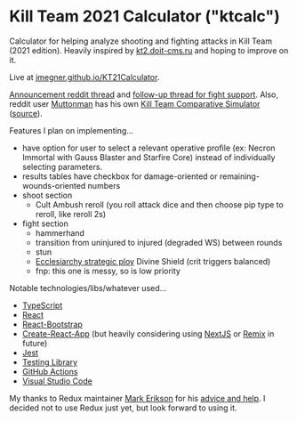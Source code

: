 # Kill Team 2021 Calculator ("ktcalc")
Calculator for helping analyze shooting and fighting attacks in Kill Team (2021 edition). Heavily inspired by [kt2.doit-cms.ru](http://kt2.doit-cms.ru/) and hoping to improve on it.

Live at [jmegner.github.io/KT21Calculator](https://jmegner.github.io/KT21Calculator/).

[Announcement reddit thread](https://www.reddit.com/r/killteam/comments/rvhme0/kt21_calculator_web_app/)
and
[follow-up thread for fight support](https://www.reddit.com/r/killteam/comments/s5gczq/kt21_calculator_now_supports_fightingmelee/).  Also, reddit user
[Muttonman](https://www.reddit.com/r/killteam/comments/qloj9n/comment/hsyvujg/?utm_source=reddit&utm_medium=web2x&context=3)
 has his own
 [Kill Team Comparative Simulator](https://denampavel.shinyapps.io/KTSim/)
 ([source](https://github.com/DenamPavel/KillTeamSim)).

Features I plan on implementing...
* have option for user to select a relevant operative profile (ex: Necron Immortal with Gauss Blaster and Starfire Core) instead of individually selecting parameters.
* results tables have checkbox for damage-oriented or remaining-wounds-oriented numbers
* shoot section
  * Cult Ambush reroll (you roll attack dice and then choose pip type to reroll, like reroll 2s)
* fight section
  * hammerhand
  * transition from uninjured to injured (degraded WS) between rounds
  * stun
  * [Ecclesiarchy strategic ploy](https://wahapedia.ru/kill-team2/kill-teams/ecclesiarchy/#Strategic-Ploys) Divine Shield (crit triggers balanced)
  * fnp: this one is messy, so is low priority

Notable technologies/libs/whatever used... 
* [TypeScript](https://www.typescriptlang.org/)
* [React](https://reactjs.org/)
* [React-Bootstrap](https://react-bootstrap.github.io/)
* [Create-React-App](https://create-react-app.dev/) (but heavily considering using [NextJS](https://nextjs.org/) or [Remix](https://remix.run/) in future)
* [Jest](https://jestjs.io/)
* [Testing Library](https://testing-library.com/docs/react-testing-library/intro)
* [GitHub Actions](https://docs.github.com/en/actions)
* [Visual Studio Code](https://code.visualstudio.com/)

My thanks to Redux maintainer
[Mark Erikson](https://github.com/markerikson)
for his
[advice and help](https://www.reddit.com/r/reactjs/comments/ropftw/comment/hpzxqrf/?utm_source=reddit&utm_medium=web2x&context=3).
I decided not to use Redux just yet, but look forward to using it.